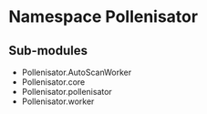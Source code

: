 Namespace Pollenisator
======================

Sub-modules
-----------
* Pollenisator.AutoScanWorker
* Pollenisator.core
* Pollenisator.pollenisator
* Pollenisator.worker